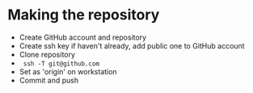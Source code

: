# Making the repository

* Create GitHub account and repository
* Create ssh key if haven't already, add public one to GitHub account
* Clone repository
* ` ssh -T git@github.com`
* Set as 'origin' on workstation
* Commit and push
